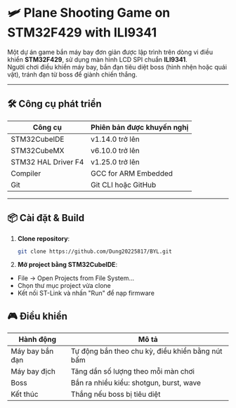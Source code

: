 # 🛩️ Plane Shooting Game on STM32F429 with ILI9341

Một dự án game bắn máy bay đơn giản được lập trình trên dòng vi điều khiển **STM32F429**, sử dụng màn hình LCD SPI chuẩn **ILI9341**.  
Người chơi điều khiển máy bay, bắn đạn tiêu diệt boss (hình nhện hoặc quái vật), tránh đạn từ boss để giành chiến thắng.

---

## 🛠️ Công cụ phát triển

| Công cụ             | Phiên bản được khuyến nghị       |
|---------------------|----------------------------------|
| STM32CubeIDE        | v1.14.0 trở lên                  |
| STM32CubeMX         | v6.10.0 trở lên                  |
| STM32 HAL Driver F4 | v1.25.0 trở lên                  |
| Compiler            | GCC for ARM Embedded             |
| Git                 | Git CLI hoặc GitHub              |

---

## 📦 Cài đặt & Build

1. **Clone repository**:
   ```bash
   git clone https://github.com/Dung20225817/BYL.git
2. **Mở project bằng STM32CubeIDE**:

- File → Open Projects from File System... 
- Chọn thư mục project vừa clone
- Kết nối ST-Link và nhấn "Run" để nạp firmware
## 🎮 Điều khiển
|   Hành động	  |            Mô tả                        |
|----------------|-----------------------------------------|
|Máy bay bắn đạn |Tự động bắn theo chu kỳ, điều khiển bằng nút bấm           |
|Máy bay địch	  |  Tăng dần số lượng theo mỗi màn chơi    |
|Boss            |Bắn ra nhiều kiểu: shotgun, burst, wave  |
|Kết thúc	     |Thắng nếu boss bị tiêu diệt              |
  
